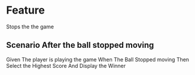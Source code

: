 # Feature

Stops the the game

## Scenario After the ball stopped moving

Given The player is playing the game
When The Ball Stopped moving
Then Select the Highest Score
And Display the Winner
